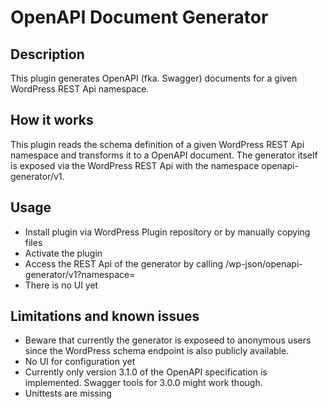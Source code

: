 # OpenAPI Document Generator 

## Description

This plugin generates OpenAPI (fka. Swagger) documents for a given WordPress REST Api namespace.
  
## How it works

This plugin reads the schema definition of a given WordPress REST Api namespace and transforms it to a
OpenAPI document. The generator itself is exposed via the WordPress REST Api with the namespace 
openapi-generator/v1.

## Usage

* Install plugin via WordPress Plugin repository or by manually copying files
* Activate the plugin
* Access the REST Api of the generator by calling /wp-json/openapi-generator/v1?namespace=
* There is no UI yet

## Limitations and known issues

* Beware that currently the generator is exposeed to anonymous users since the WordPress schema endpoint is also publicly 
available.
* No UI for configuration yet
* Currently only version 3.1.0 of the OpenAPI specification is implemented. Swagger tools for 3.0.0 might work though.
* Unittests are missing